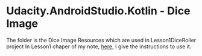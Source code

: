 # Udacity.AndroidStudio.Kotlin - Dice Image
The folder is the Dice Image Resources which are used in Lesson1DiceRoller project
In Lesson1 chaper of my note, [here](https://docs.google.com/document/d/19wrbesPPkXLwqrV5gK7uPXbq8HO6lGvJIVJ5IkzfODM/edit?usp=sharing), I give the instructions to use it.
